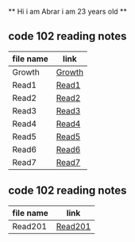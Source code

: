 
** Hi i am Abrar i am 23 years old **

## code 102 reading notes

|file name| link |
|---------|------|
|Growth|[Growth](https://abraralzubaidi.github.io/reading-notes/Growth)|
|Read1|[Read1](https://abraralzubaidi.github.io/reading-notes/Read1)|
|Read2|[Read2](https://abraralzubaidi.github.io/reading-notes/Read2)|
|Read3|[Read3](https://abraralzubaidi.github.io/reading-notes/Read3)|
|Read4|[Read4](https://abraralzubaidi.github.io/reading-notes/Read4)|
|Read5|[Read5](https://abraralzubaidi.github.io/reading-notes/Read5)|
|Read6|[Read6](https://abraralzubaidi.github.io/reading-notes/Read6)|
|Read7|[Read7](https://abraralzubaidi.github.io/reading-notes/Read7)|


## code 102 reading notes
|file name| link |
|---------|------|
|Read201|[Read201]()|
